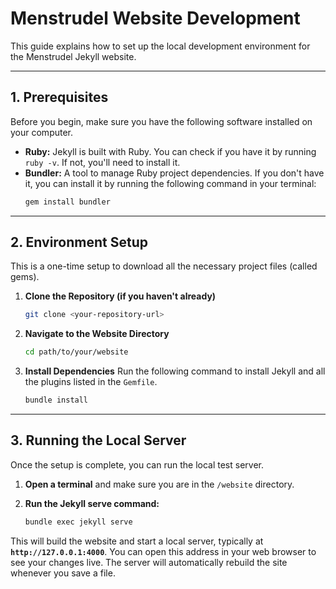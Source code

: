 # Menstrudel Website Development

This guide explains how to set up the local development environment for the Menstrudel Jekyll website.

---
## 1. Prerequisites

Before you begin, make sure you have the following software installed on your computer.

* **Ruby:** Jekyll is built with Ruby. You can check if you have it by running `ruby -v`. If not, you'll need to install it.
* **Bundler:** A tool to manage Ruby project dependencies. If you don't have it, you can install it by running the following command in your terminal:
    ```bash
    gem install bundler
    ```
    

---
## 2. Environment Setup

This is a one-time setup to download all the necessary project files (called gems).

1.  **Clone the Repository (if you haven't already)**
    ```bash
    git clone <your-repository-url>
    ```

2.  **Navigate to the Website Directory**
    ```bash
    cd path/to/your/website
    ```

3.  **Install Dependencies**
    Run the following command to install Jekyll and all the plugins listed in the `Gemfile`.
    ```bash
    bundle install
    ```

---
## 3. Running the Local Server

Once the setup is complete, you can run the local test server.

1.  **Open a terminal** and make sure you are in the `/website` directory.

2.  **Run the Jekyll serve command:**
    ```bash
    bundle exec jekyll serve
    ```

This will build the website and start a local server, typically at **`http://127.0.0.1:4000`**. You can open this address in your web browser to see your changes live. The server will automatically rebuild the site whenever you save a file.